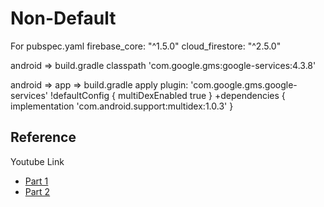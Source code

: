 # Non-Default

For pubspec.yaml
firebase_core: "^1.5.0"
cloud_firestore: "^2.5.0"

android => build.gradle
classpath 'com.google.gms:google-services:4.3.8'

android => app =>  build.gradle
apply plugin: 'com.google.gms.google-services'
!defaultConfig {
multiDexEnabled true
}
+dependencies {
     implementation 'com.android.support:multidex:1.0.3'
 }

## Reference
Youtube Link
- [Part 1](https://youtu.be/hkrX_NIztzQ)
- [Part 2](https://youtu.be/GPDtDcAAoSo)

